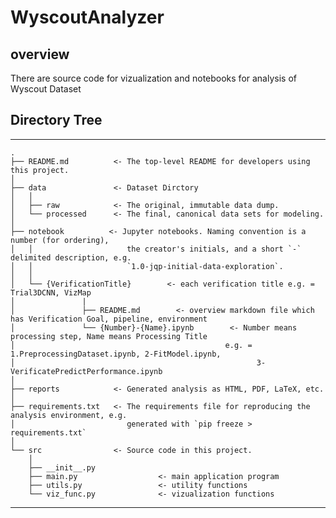 # WyscoutAnalyzer
## overview
There are source code for vizualization and notebooks for analysis of Wyscout Dataset

## Directory Tree
---------------------
    .
    ├── README.md          <- The top-level README for developers using this project.
    │
    ├── data               <- Dataset Dirctory
    │   │
    │   ├── raw            <- The original, immutable data dump.
    │   └── processed      <- The final, canonical data sets for modeling.
    │
    ├── notebook          <- Jupyter notebooks. Naming convention is a number (for ordering),
    │   │                     the creator's initials, and a short `-` delimited description, e.g.
    │   │                     `1.0-jqp-initial-data-exploration`.
    │   │
    │   └── {VerificationTitle}        <- each verification title e.g. = Trial3DCNN, VizMap
    │               |
    │               ├── README.md        <- overview markdown file which has Verification Goal, pipeline, environment
    │               └── {Number}-{Name}.ipynb        <- Number means processing step, Name means Processing Title 
    │                                               e.g. = 1.PreprocessingDataset.ipynb, 2-FitModel.ipynb, 
    │                                                      3-VerificatePredictPerformance.ipynb
    │
    ├── reports            <- Generated analysis as HTML, PDF, LaTeX, etc.
    │
    ├── requirements.txt   <- The requirements file for reproducing the analysis environment, e.g.
    │                         generated with `pip freeze > requirements.txt`
    │
    └── src                <- Source code in this project.
        │
        ├── __init__.py
        ├── main.py                  <- main application program
        ├── utils.py                 <- utility functions
        └── viz_func.py              <- vizualization functions
        
---------------------